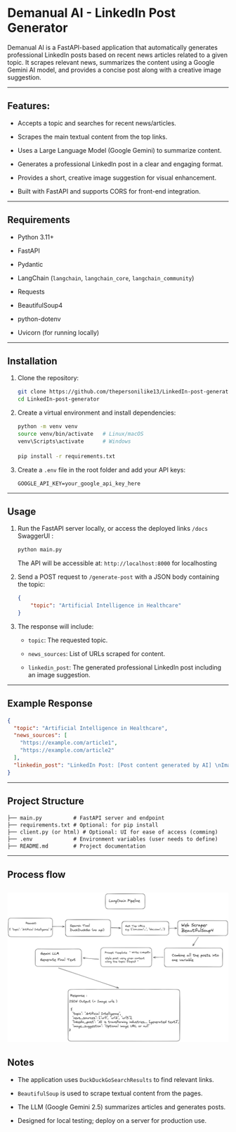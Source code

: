 
# **Demanual AI - LinkedIn Post Generator**

Demanual AI is a FastAPI-based application that automatically generates professional LinkedIn posts based on recent news articles related to a given topic. It scrapes relevant news, summarizes the content using a Google Gemini AI model, and provides a concise post along with a creative image suggestion.

---

## Features: 

- Accepts a topic and searches for recent news/articles.
    
- Scrapes the main textual content from the top links.
    
- Uses a Large Language Model (Google Gemini) to summarize content.
    
- Generates a professional LinkedIn post in a clear and engaging format.
    
- Provides a short, creative image suggestion for visual enhancement.
    
- Built with FastAPI and supports CORS for front-end integration.
    

---

## Requirements

- Python 3.11+
    
- FastAPI
    
- Pydantic
    
- LangChain (`langchain`, `langchain_core`, `langchain_community`)
    
- Requests
    
- BeautifulSoup4
    
- python-dotenv
    
- Uvicorn (for running locally)
    

---

## Installation

1. Clone the repository:
    
    ```bash
    git clone https://github.com/thepersonilike13/LinkedIn-post-generator.git
    cd LinkedIn-post-generator
    ```
    
2. Create a virtual environment and install dependencies:
    
    ```bash
    python -m venv venv
    source venv/bin/activate   # Linux/macOS
    venv\Scripts\activate      # Windows
    
    pip install -r requirements.txt
    ```
    
3. Create a `.env` file in the root folder and add your API keys:
    
    ```env
    GOOGLE_API_KEY=your_google_api_key_here
    ```
    

---

## Usage

1. Run the FastAPI server locally, or access the deployed links `/docs`  SwaggerUI :
    
    ```bash
    python main.py
    ```
    
    The API will be accessible at: `http://localhost:8000` for localhosting
    
2. Send a POST request to `/generate-post` with a JSON body containing the topic:
    
    ```json
    {
        "topic": "Artificial Intelligence in Healthcare"
    }
    ```
    
3. The response will include:
    
    - `topic`: The requested topic.
        
    - `news_sources`: List of URLs scraped for content.
        
    - `linkedin_post`: The generated professional LinkedIn post including an image suggestion.
        

---

## Example Response

```json
{
  "topic": "Artificial Intelligence in Healthcare",
  "news_sources": [
    "https://example.com/article1",
    "https://example.com/article2"
  ],
  "linkedin_post": "LinkedIn Post: [Post content generated by AI] \nImage Suggestion: [Creative image suggestion]"
}
```

---

## Project Structure

```
├── main.py          # FastAPI server and endpoint
├── requirements.txt # Optional: for pip install
├── client.py (or html) # Optional: UI for ease of access (comming)
├── .env             # Environment variables (user needs to define)
├── README.md        # Project documentation
```

---
## Process flow
![flow](flow.png)
--- 
## Notes

- The application uses `DuckDuckGoSearchResults` to find relevant links.
    
- `BeautifulSoup` is used to scrape textual content from the pages.
    
- The LLM (Google Gemini 2.5) summarizes articles and generates posts.
    
- Designed for local testing; deploy on a server for production use.
    
